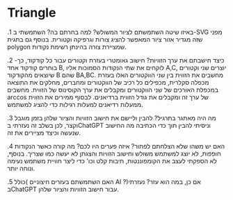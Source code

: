 # Triangle
.1 באיזו שיטה השתמשתם לציור המשולש? למה בחרתם בה?
השתמשתי ב-SVG מפני שזה מגדיר אזור ציור המאפשר להציג צורות וגרפיקה וקטורית.
בנוסף גם בתגית polygon שמציירת צורה בהינתן רשימת נקודות.

.2 כיצד חישבתם את ערך הזוויות?
חישוב גאומטרי בעזרת וקטורים עבור כל קודקוד, כך-
בוחרים קודקוד אחד B,
לוקחים את שתי הנקודות הסמוכות אליו A,C,
יוצרים שני וקטורים שיוצאים מהקודקוד B שהם BA,BC.
מחשבים את הזווית בין שני הווקטורים האלו בעזרת מכפלה סקלרית, מכפילים כל רכיב של הווקטורים ומחברים,
מחלקים את התוצאה במכפלת האורכים של שני הווקטורים ומקבלים את ערך הקוסינוס של הזווית.
מחשבים arccos של ערך זה ומקבלים את גודל הזווית ברדיאנים.
לבסוף ממירים את הזווית ממעלות רדיאנים למעלות רגילות כדי להציג למשתמש.

.3 מה היה מאתגר בתרגיל?
להבין וליישם את חישוב הזוויות והציור שלהן בזמן מוגבל וקצר, לכן בשלב זה נעזרתי בChatGPT וניסיתי להבין תוך כדי הכתיבה מה החישוב שנעשה וכיצד מציירים את זה.

.4 האם יש משהו שלא הצלחתם לפתור? איזה פערים היו לכם?
מה קורה כאשר הנקודות חופפות, לא יוצג למשתמש משולש וחישוב הזוויות והצגתן לא יעשה כמו שצריך.
בנוסף, לא הספקתי לעצב את הקומפוננטות, תיבות קלט וכו' כדי ליצר חוויית משתמש נעימה ונוחה יותר.

.5 האם השתמשתם בעזרים חיצוניים )כולל AI ?)אם כן, במה הוא עזר?
נעזרתי בChatGPT עבור חישוב הזוויות והציור שלהן.
